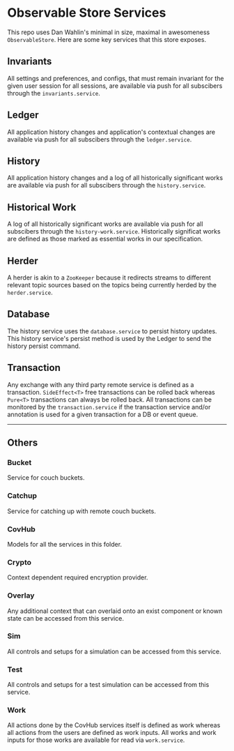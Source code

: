 # Observable Store Services

This repo uses Dan Wahlin's minimal in size, maximal in awesomeness `ObservableStore`. Here are some key services that this store exposes.

## Invariants

All settings and preferences, and configs, that must remain invariant for the given user session for all sessions, are available via push for all subscibers through the `invariants.service`.


## Ledger

All application history changes and application's contextual changes are available via push for all subscibers through the `ledger.service`.

## History

All application history changes and a log of all historically significant works are available via push for all subscibers through the `history.service`.


## Historical Work

A log of all historically significant works are available via push for all subscibers through the `history-work.service`. Historically significat works are defined as those marked as essential works in our specification.


## Herder

A herder is akin to a `ZooKeeper` because it redirects streams to different relevant topic sources based on the topics being currently herded by the `herder.service`.


## Database

The history service uses the `database.service` to persist history updates. This history service's persist method is used by the Ledger to send the history persist command.

## Transaction

Any exchange with any third party remote service is defined as a transaction. `SideEffect<T>` free transactions can be rolled back whereas `Pure<T>` transactions can always be rolled back. All transactions can be monitored by the `transaction.service` if the transaction service and/or annotation is used for a given transaction for a DB or event queue.

_________________________________________________

## Others

### Bucket

Service for couch buckets.

### Catchup

Service for catching up with remote couch buckets.

### CovHub

Models for all the services in this folder.

### Crypto

Context dependent required encryption provider.

### Overlay

Any additional context that can overlaid onto an exist component or known state can be accessed from this service.

### Sim

All controls and setups for a simulation can be accessed from this service.

### Test

All controls and setups for a test simulation can be accessed from this service.

### Work

All actions done by the CovHub services itself is defined as work whereas all actions from the users are defined as work inputs. All works and work inputs for those works are available for read via `work.service`.
